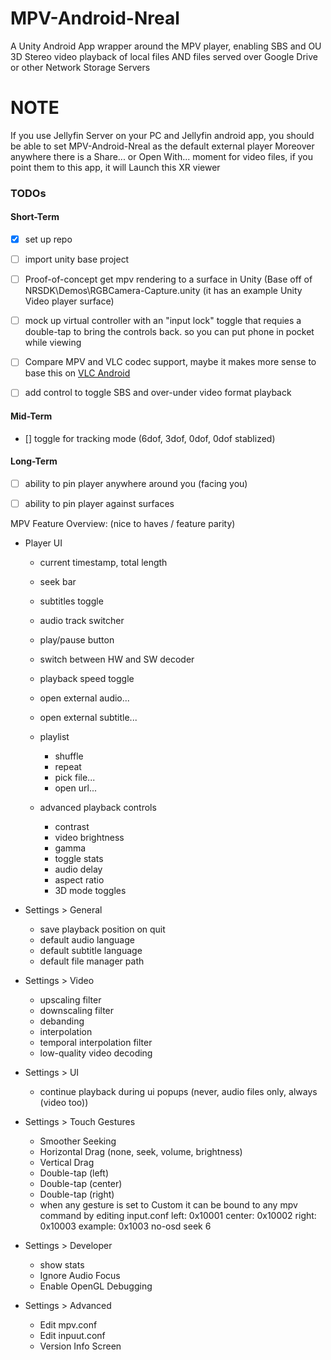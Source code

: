 # MPV-Android-Nreal
A Unity Android App wrapper around the MPV player, enabling SBS and OU 3D Stereo video playback of local files AND files served over Google Drive or other Network Storage Servers

# NOTE
If you use Jellyfin Server on your PC and Jellyfin android app, you should be able to set MPV-Android-Nreal as the default external player 
Moreover anywhere there is a Share... or Open With... moment for video files, if you point them to this app, it will Launch this XR viewer

### TODOs

#### Short-Term

- [x] set up repo

- [ ] import unity base project

- [ ] Proof-of-concept get mpv rendering to a surface in Unity
	(Base off of NRSDK\Demos\RGBCamera-Capture.unity (it has an example Unity Video player surface)

- [ ] mock up virtual controller with an "input lock" toggle that requies a double-tap to bring the controls back. so you can put phone in pocket while viewing

- [ ] Compare MPV and VLC codec support, maybe it makes more sense to base this on [VLC Android](https://github.com/videolan/vlc-android)

- [ ] add control to toggle SBS and over-under video format playback

#### Mid-Term

- [] toggle for tracking mode (6dof, 3dof, 0dof, 0dof stablized)

#### Long-Term

- [ ] ability to pin player anywhere around you (facing you)
- [ ] ability to pin player against surfaces


MPV Feature Overview:
(nice to haves / feature parity)

- Player UI
	- current timestamp, total length
	- seek bar
	- subtitles toggle
	- audio track switcher
	- play/pause button
	- switch between HW and SW decoder
	- playback speed toggle 

	- open external audio...
	- open external subtitle...
	- playlist
		- shuffle
		- repeat
		- pick file...
		- open url...

	- advanced playback controls
		- contrast
		- video brightness
		- gamma
		- toggle stats
		- audio delay
		- aspect ratio
		- 3D mode toggles 

- Settings > General
	- save playback position on quit
	- default audio language
	- default subtitle language
	- default file manager path
	
- Settings > Video
	- upscaling filter
	- downscaling filter
	- debanding
	- interpolation
	- temporal interpolation filter
	- low-quality video decoding

- Settings > UI
	- continue playback during ui popups (never, audio files only, always (video too))

- Settings > Touch Gestures
	- Smoother Seeking
	- Horizontal Drag (none, seek, volume, brightness)
	- Vertical Drag
	- Double-tap (left)
	- Double-tap (center)
	- Double-tap (right)
	* when any gesture is set to Custom it can be bound to any mpv command by editing input.conf
		left:   0x10001
		center: 0x10002
		right:  0x10003
		example: 0x1003 no-osd seek 6

- Settings > Developer
	- show stats
	- Ignore Audio Focus 
	- Enable OpenGL Debugging

- Settings > Advanced
	- Edit mpv.conf
	- Edit inpuut.conf
	- Version Info Screen
